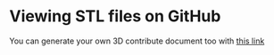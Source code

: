 # Viewing STL files on GitHub

You can generate your own 3D contribute document too with [this link](https://docs.github.com/en/repositories/working-with-files/using-files/working-with-non-code-files#3d-file-viewer)

